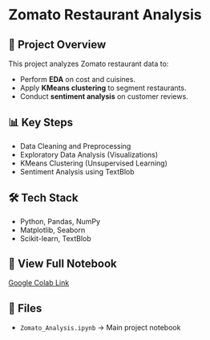 # Zomato Restaurant Analysis

## 📌 Project Overview
This project analyzes Zomato restaurant data to:
- Perform **EDA** on cost and cuisines.
- Apply **KMeans clustering** to segment restaurants.
- Conduct **sentiment analysis** on customer reviews.

## 📊 Key Steps
- Data Cleaning and Preprocessing
- Exploratory Data Analysis (Visualizations)
- KMeans Clustering (Unsupervised Learning)
- Sentiment Analysis using TextBlob

## 🛠 Tech Stack
- Python, Pandas, NumPy
- Matplotlib, Seaborn
- Scikit-learn, TextBlob

## 🔗 View Full Notebook
[Google Colab Link](https://colab.research.google.com/drive/1KULySKHYog6Ub6z0rNvflvgAtadJ4VWC?usp=sharing)

## 📂 Files
- `Zomato_Analysis.ipynb` → Main project notebook





